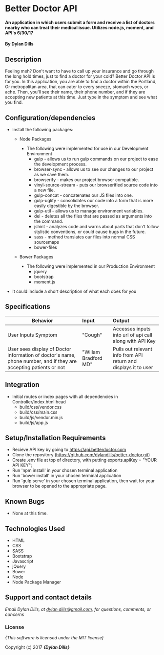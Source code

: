 # Better Doctor API

#### An application in which users submit a form and receive a list of doctors nearby who can treat their medical issue. Utilizes node.js, moment, and API's  6/30/17

#### By **Dylan Dills**

## Description

Feeling meh? Don't want to have to call up your insurance and go through the long hold times, just to find a doctor for your cold? Better Doctor API is for you. In this application, you are able to find a doctor within the Portland, Or metropolitan area, that can cater to every sneeze, stomach woes, or ache. Then, you'll see their name, their phone number, and if they are accepting new patients at this time. Just type in the symptom and see what you find.


## Configuration/dependencies
  * Install the following packages:

    * Node Packages
      * The following were implemented for use in our Development Environment
        * gulp - allows us to run gulp commands on our project to ease the development process.
        * browser-sync - allows us to see our changes to our project as we save them.
        * browserify - makes our project browser compatible.
        * vinyl-source-stream - puts our browserified source code into a new file.
        * gulp-concat - concatenates our JS files into one.
        * gulp-uglify - consolidates our code into a form that is more easily digestible by the browser.
        * gulp-util - allows us to manage environment variables.
        * del - deletes all the files that are passed as arguments into the command.
        * jshint - analyzes code and warns about parts that don't follow stylistic conventions, or could cause bugs in the future.
        * sass - method translates our files into normal CSS sourcemaps
        * bower-files

    * Bower Packages
      * The following were implemented in our Production Environment
        * jquery
        * bootstrap
        * moment.js

  * It could include a short description of what each does for you

## Specifications
| Behavior | Input | Output |
|---|:---|:---|
| User Inputs Symptom| "Cough" | Accesses inputs into url of api call along with API Key|
User sees display of Doctor information of doctor's name, phone number, and if they are accepting patients or not |"Willam Bradford MD"| Pulls out relevant info from API return and displays it to user|

## Integration
  * Initial routes or index pages with all dependencies in Controller/index.html head
    * build/css/vendor.css
    * build/css/main.css
    * build/js/vendor.min.js
    * build/js/app.js

## Setup/Installation Requirements

* Recieve API key by going to https://api.betterdoctor.com
* Clone the repository (https://github.com/dylandills/better-doctor.git)
* Create .env file at top of directory, with putting exports.apiKey = "YOUR API KEY";
* Run 'npm install' in your chosen terminal application
* Run 'bower install' in your chosen terminal application
* Run 'gulp serve' in your chosen terminal application, then wait for your browser to be opened to the appropriate page.

## Known Bugs
* None at this time.

## Technologies Used

  * HTML
  * CSS
  * SASS
  * Bootstrap
  * Javascript
  * jQuery
  * Bower
  * Node
  * Node Package Manager

## Support and contact details

_Email Dylan Dills, at dylan.dills@gmail.com, for questions, comments, or concerns_

### License

*{This software is licensed under the MIT license}*

Copyright (c) 2017 **_{Dylan Dills}_**
